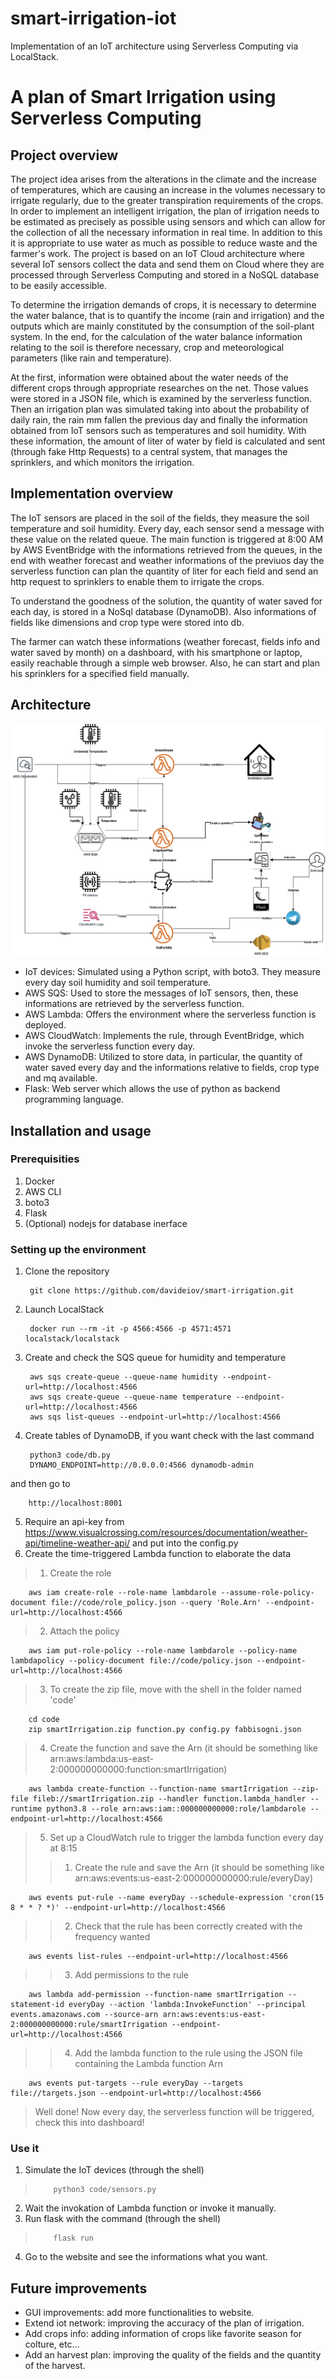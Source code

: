 # smart-irrigation-iot
Implementation of an IoT architecture using Serverless Computing via LocalStack. 

# A plan of Smart Irrigation using Serverless Computing

## Project overview

The project idea arises from the alterations in the climate and the increase of temperatures, which are causing an increase in the volumes necessary to irrigate regularly, due to the greater transpiration requirements of the crops. 
In order to implement an intelligent irrigation, the plan of irrigation needs to be estimated as precisely as possible using sensors and which can allow for the collection of all the necessary information in real time. In addition to this it is appropriate to use water as much as possible to reduce waste and the farmer's work. The project is based on an IoT Cloud architecture where several IoT sensors collect the data and send them on Cloud where they are processed through Serverless Computing and stored in a NoSQL database to be easily accessible.

To determine the irrigation demands of crops, it is necessary to determine the water balance, that is to quantify the income (rain and irrigation) and the outputs which are mainly constituted by the consumption of the soil-plant system.
In the end, for the calculation of the water balance information relating to the soil is therefore necessary, crop and meteorological parameters (like rain and temperature).

At the first, information were obtained about the water needs of the different crops through appropriate researches on the net. Those values were stored in a JSON file, which is examined by the serverless function. Then an irrigation plan was simulated taking into about the probability of daily rain, the rain mm fallen the previous day and finally the information obtained from IoT sensors such as temperatures and soil humidity. With these information, the amount of liter of water by field is calculated and sent (through fake Http Requests) to a central system, that manages the sprinklers, and which monitors the irrigation.

## Implementation overview

The IoT sensors are placed in the soil of the fields, they measure the soil temperature and soil humidity. Every day, each sensor send a message with these value on the related queue. The main function is triggered at 8:00 AM by AWS EventBridge with the informations retrieved from the queues, in the end with weather forecast and weather informations of the previuos day the serverless function can plan the quantity of liter for each field and send an http request to sprinklers to enable them to irrigate the crops.

To understand the goodness of the solution, the quantity of water saved for each day, is stored in a NoSql database (DynamoDB). Also informations of fields like dimensions and crop type were stored into db.

The farmer can watch these informations (weather forecast, fields info and water saved by month) on a dashboard, with his smartphone or laptop, easily reachable through a simple web browser. Also, he can start and plan his sprinklers for a specified field manually.

## Architecture

<p align="center"><img src="./img/iot_architecture.png"/></p>

* IoT devices: Simulated using a Python script, with boto3. They measure every day soil humidity and soil temperature.
* AWS SQS: Used to store the messages of IoT sensors, then, these informations are retrieved by the serverless function.
* AWS Lambda: Offers the environment where the serverless function is deployed.
* AWS CloudWatch: Implements the rule, through EventBridge, which invoke the serverless function every day.
* AWS DynamoDB: Utilized to store data, in particular, the quantity of water saved every day and the informations relative to fields, crop type and mq available.
* Flask: Web server which allows the use of python as backend programming language.

## Installation and usage

### Prerequisities

1. Docker
2. AWS CLI
3. boto3
4. Flask
5. (Optional) nodejs for database inerface

### Setting up the environment

1. Clone the repository
        
        git clone https://github.com/davideiov/smart-irrigation.git
        
2. Launch LocalStack
        
        docker run --rm -it -p 4566:4566 -p 4571:4571 localstack/localstack
        
3. Create and check the SQS queue for humidity and temperature

        aws sqs create-queue --queue-name humidity --endpoint-url=http://localhost:4566
        aws sqs create-queue --queue-name temperature --endpoint-url=http://localhost:4566
        aws sqs list-queues --endpoint-url=http://localhost:4566

4. Create tables of DynamoDB, if you want check with the last command

        python3 code/db.py
        DYNAMO_ENDPOINT=http://0.0.0.0:4566 dynamodb-admin
        
and then go to

        http://localhost:8001
        
5. Require an api-key from https://www.visualcrossing.com/resources/documentation/weather-api/timeline-weather-api/ and put into the config.py
6. Create the time-triggered Lambda function to elaborate the data      
>  1. Create the role
           
        aws iam create-role --role-name lambdarole --assume-role-policy-document file://code/role_policy.json --query 'Role.Arn' --endpoint-url=http://localhost:4566
        
>  2. Attach the policy       

        aws iam put-role-policy --role-name lambdarole --policy-name lambdapolicy --policy-document file://code/policy.json --endpoint-url=http://localhost:4566

>  3. To create the zip file, move with the shell in the folder named 'code'       

        cd code
        zip smartIrrigation.zip function.py config.py fabbisogni.json

>  4. Create the function and save the Arn (it should be something like arn:aws:lambda:us-east-2:000000000000:function:smartIrrigation)         
        
        aws lambda create-function --function-name smartIrrigation --zip-file fileb://smartIrrigation.zip --handler function.lambda_handler --runtime python3.8 --role arn:aws:iam::000000000000:role/lambdarole --endpoint-url=http://localhost:4566

>  5. Set up a CloudWatch rule to trigger the lambda function every day at 8:15
>>   1. Create the rule and save the Arn (it should be something like arn:aws:events:us-east-2:000000000000:rule/everyDay)       
   
        aws events put-rule --name everyDay --schedule-expression 'cron(15 8 * * ? *)' --endpoint-url=http://localhost:4566

>>    2. Check that the rule has been correctly created with the frequency wanted       

        aws events list-rules --endpoint-url=http://localhost:4566

>>   3. Add permissions to the rule        
  
        aws lambda add-permission --function-name smartIrrigation --statement-id everyDay --action 'lambda:InvokeFunction' --principal events.amazonaws.com --source-arn arn:aws:events:us-east-2:000000000000:rule/smartIrrigation --endpoint-url=http://localhost:4566

>>    4. Add the lambda function to the rule using the JSON file containing the Lambda function Arn       

        aws events put-targets --rule everyDay --targets file://targets.json --endpoint-url=http://localhost:4566      
>    Well done! Now every day, the serverless function will be triggered, check this into dashboard!

### Use it

1. Simulate the IoT devices (through the shell)   
>         python3 code/sensors.py
2. Wait the invokation of Lambda function or invoke it manually.
3. Run flask with the command (through the shell)   
>         flask run
4. Go to the website and see the informations what you want.

## Future improvements

* GUI improvements: add more functionalities to website.
* Extend iot network: improving the accuracy of the plan of irrigation.
* Add crops info: adding information of crops like favorite season for colture, etc…
* Add an harvest plan: improving the quality of the fields and the quantity of the harvest.

